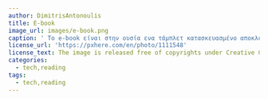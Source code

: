 ```yaml
---
author: DimitrisAntonoulis
title: E-book
image_url: images/e-book.png
caption: ' To e-book είναι στην ουσία ενα τάμπλετ κατασκευασμένο αποκλειστικά για ανάγνωση βιβλίου.Παρέχει διάφορες λειτουργίες όπως το γύρισμα σελίδων για να προσομειώσουν οσο γίνεται την αναλογική ανάγνωση βιβλίου αλλά και άλλες λειτουργίες όπως η λειτουργία ανάγνωσης στην οθόνη που την κάνει πιο ξεκούραστη για τα μάτια. '
license_url: 'https://pxhere.com/en/photo/1111548'
license_text: The image is released free of copyrights under Creative Commons CC0.
categories:
  - tech,reading
tags:
  - tech,reading
---
```

